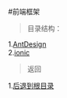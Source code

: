 #前端框架  

> 目录结构：
  
  1.[AntDesign](https://github.com/dandelion936/studyNotes/blob/master/frame/AntDesign/README.md)  
  2.[ionic](https://github.com/dandelion936/studyNotes/blob/master/frame/ionic/README.md)   
  
> 返回 
   
1.[后退到根目录](https://github.com/dandelion936/studyNotes/blob/master/README.md)  
